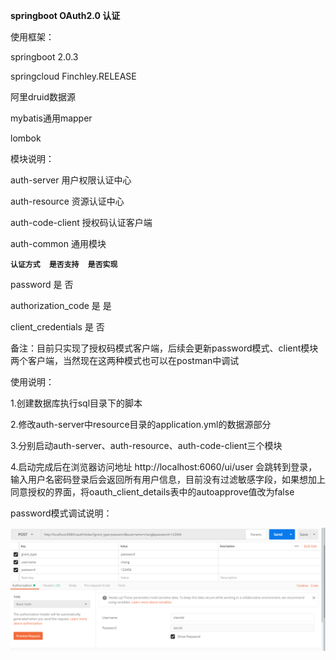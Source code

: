 **springboot OAuth2.0 认证**


使用框架：

   springboot 2.0.3
   
   springcloud Finchley.RELEASE
   
   阿里druid数据源
   
   mybatis通用mapper
   
   lombok


模块说明：
   
   auth-server  用户权限认证中心
   
   auth-resource 资源认证中心
   
   auth-code-client 授权码认证客户端
   
   auth-common 通用模块
   
   

**`认证方式  是否支持  是否实现`**

password    是    否

authorization_code   是  是

client_credentials   是  否

                                                                                                                      

备注：目前只实现了授权码模式客户端，后续会更新password模式、client模块两个客户端，当然现在这两种模式也可以在postman中调试




使用说明：

1.创建数据库执行sql目录下的脚本

2.修改auth-server中resource目录的application.yml的数据源部分

3.分别启动auth-server、auth-resource、auth-code-client三个模块

4.启动完成后在浏览器访问地址 http://localhost:6060/ui/user  会跳转到登录，输入用户名密码登录后会返回所有用户信息，目前没有过滤敏感字段，如果想加上同意授权的界面，将oauth_client_details表中的autoapprove值改为false

password模式调试说明：

![Image text](https://github.com/511098425/auth-parent/blob/master/postman-shootscreen/20180726114711.png)
